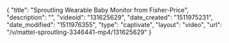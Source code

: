 {
    "title": "Sproutling Wearable Baby Monitor from Fisher-Price",
    "description": "",
    "videoid": "131625629",
    "date_created": "1511975231",
    "date_modified": "1511976355",
    "type": "captivate",
    "layout": "video",
    "url": "\/v\/mattel-sproutling-3346441-mp4\/131625629"
}
